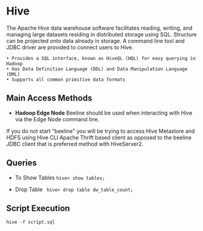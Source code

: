 # Hive
The Apache Hive data warehouse software facilitates reading, writing, and managing large datasets residing in distributed storage using SQL. Structure can be projected onto data already in storage. A command line tool and JDBC driver are provided to connect users to Hive.

	• Provides a SQL interface, known as HiveQL (HQL) for easy querying in Hadoop
	• Has Data Definition Language (DDL) and Data Manipulation Language (DML)
	• Supports all common primitive data formats

## Main Access Methods

- __Hadoop Edge Node__
Beeline should be used when interacting with Hive via the Edge Node command line.

If you do not start "beeline" you will be trying to access Hive Metastore and HDFS using Hive CLI Apache Thrift based client as opposed to the beeline JDBC client that is preferred method with HiveServer2.

## Queries

- To Show Tables ```hive> show tables;```

- Drop Table ``` hive> drop table dw_table_count;```

## Script Execution

```hive -f script.sql ```
